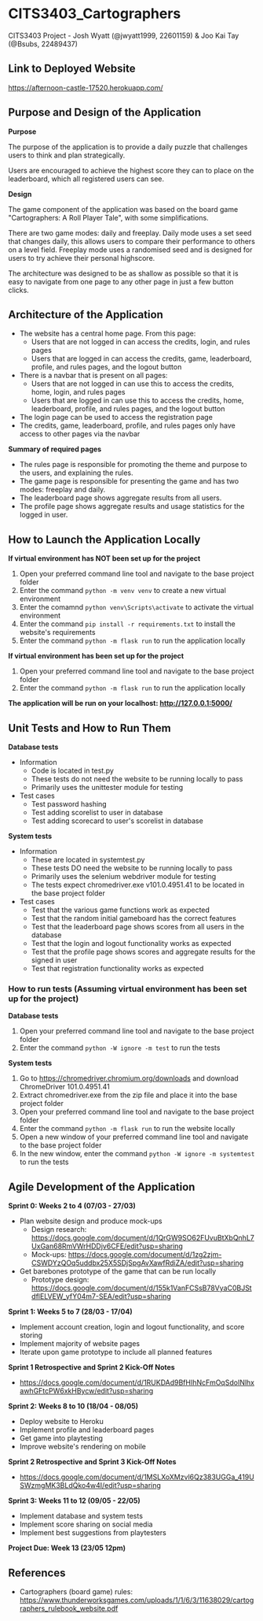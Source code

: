 # CITS3403_Cartographers
CITS3403 Project - Josh Wyatt (@jwyatt1999, 22601159) &amp; Joo Kai Tay (@Bsubs, 22489437)

## Link to Deployed Website
https://afternoon-castle-17520.herokuapp.com/

## Purpose and Design of the Application

**Purpose**

The purpose of the application is to provide a daily puzzle that challenges users to think and plan strategically.

Users are encouraged to achieve the highest score they can to place on the leaderboard, which all registered users can see.

**Design**

The game component of the application was based on the board game "Cartographers: A Roll Player Tale", with some simplifications.

There are two game modes: daily and freeplay. Daily mode uses a set seed that changes daily, this allows users to compare their performance to
others on a level field. Freeplay mode uses a randomised seed and is designed for users to try achieve their personal highscore.

The architecture was designed to be as shallow as possible so that it is easy to navigate from one page to any other page in just a few button clicks.

## Architecture of the Application

- The website has a central home page. From this page:
  - Users that are not logged in can access the credits, login, and rules pages
  - Users that are logged in can access the credits, game, leaderboard, profile, and rules pages, and the logout button
- There is a navbar that is present on all pages:
  - Users that are not logged in can use this to access the credits, home, login, and rules pages
  - Users that are logged in can use this to access the credits, home, leaderboard, profile, and rules pages, and the logout button
- The login page can be used to access the registration page
- The credits, game, leaderboard, profile, and rules pages only have access to other pages via the navbar

**Summary of required pages**
- The rules page is responsible for promoting the theme and purpose to the users, and explaining the rules.
- The game page is responsible for presenting the game and has two modes: freeplay and daily.
- The leaderboard page shows aggregate results from all users.
- The profile page shows aggregate results and usage statistics for the logged in user.

## How to Launch the Application Locally

**If virtual environment has NOT been set up for the project**

1. Open your preferred command line tool and navigate to the base project folder
2. Enter the command `python -m venv venv` to create a new virtual environment
3. Enter the comamnd `python venv\Scripts\activate` to activate the virtual environment
4. Enter the command `pip install -r requirements.txt` to install the website's requirements
5. Enter the command `python -m flask run` to run the application locally

**If virtual environment has been set up for the project**

1. Open your preferred command line tool and navigate to the base project folder
2. Enter the command `python -m flask run` to run the application locally

**The application will be run on your localhost: http://127.0.0.1:5000/**

## Unit Tests and How to Run Them

**Database tests**

- Information
  - Code is located in test.py
  - These tests do not need the website to be running locally to pass
  - Primarily uses the unittester module for testing
- Test cases
  - Test password hashing
  - Test adding scorelist to user in database
  - Test adding scorecard to user's scorelist in database

**System tests**

- Information
  - These are located in systemtest.py
  - These tests DO need the website to be running locally to pass
  - Primarily uses the selenium webdriver module for testing
  - The tests expect chromedriver.exe v101.0.4951.41 to be located in the base project folder
- Test cases
  - Test that the various game functions work as expected
  - Test that the random initial gameboard has the correct features 
  - Test that the leaderboard page shows scores from all users in the database
  - Test that the login and logout functionality works as expected
  - Test that the profile page shows scores and aggregate results for the signed in user
  - Test that registration functionality works as expected

### How to run tests (Assuming virtual environment has been set up for the project)

**Database tests**

1. Open your preferred command line tool and navigate to the base project folder
2. Enter the command `python -W ignore -m test` to run the tests

**System tests**

1. Go to https://chromedriver.chromium.org/downloads and download ChromeDriver 101.0.4951.41
2. Extract chromedriver.exe from the zip file and place it into the base project folder
3. Open your preferred command line tool and navigate to the base project folder
4. Enter the command `python -m flask run` to run the website locally
5. Open a new window of your preferred command line tool and navigate to the base project folder
6. In the new window, enter the command `python -W ignore -m systemtest` to run the tests

## Agile Development of the Application

**Sprint 0: Weeks 2 to 4 (07/03 - 27/03)**

- Plan website design and produce mock-ups
  - Design research: https://docs.google.com/document/d/1QrGW9SO62FUvuBtXbQnhL7UxGan68RmVWrHDDjv6CFE/edit?usp=sharing
  - Mock-ups: https://docs.google.com/document/d/1zg2zjm-CSWDYzQOq5uddbx25X5SDjSpgAvXawfRdiZA/edit?usp=sharing
- Get barebones prototype of the game that can be run locally
  - Prototype design: https://docs.google.com/document/d/155k1VanFCSsB78VyaC0BJStdflELVEW_yfY04m7-SEA/edit?usp=sharing 

**Sprint 1: Weeks 5 to 7 (28/03 - 17/04)**

- Implement account creation, login and logout functionality, and score storing
- Implement majority of website pages
- Iterate upon game prototype to include all planned features

**Sprint 1 Retrospective and Sprint 2 Kick-Off Notes**

- https://docs.google.com/document/d/1RUKDAd9BfHIhNcFmOqSdoINlhxawhGFtcPW6xkHBycw/edit?usp=sharing

**Sprint 2: Weeks 8 to 10 (18/04 - 08/05)**

- Deploy website to Heroku
- Implement profile and leaderboard pages
- Get game into playtesting
- Improve website's rendering on mobile

**Sprint 2 Retrospective and Sprint 3 Kick-Off Notes**

- https://docs.google.com/document/d/1MSLXoXMzvl6Qz383UGGa_419USWzmgMK3BLdQko4w4I/edit?usp=sharing

**Sprint 3: Weeks 11 to 12 (09/05 - 22/05)**

- Implement database and system tests
- Implement score sharing on social media
- Implement best suggestions from playtesters

**Project Due: Week 13 (23/05 12pm)**

## References

- Cartographers (board game) rules: https://www.thunderworksgames.com/uploads/1/1/6/3/11638029/cartographers_rulebook_website.pdf
